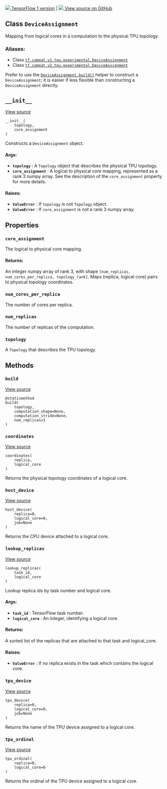[ ![](https://tensorflow.google.cn/images/tf_logo_32px.png) TensorFlow 1
version](/versions/r1.15/api_docs/python/tf/tpu/experimental/DeviceAssignment)
|  [ ![](https://tensorflow.google.cn/images/GitHub-Mark-32px.png) View source
on GitHub
](https://github.com/tensorflow/tensorflow/blob/r2.0/tensorflow/python/tpu/device_assignment.py#L59-L175)  
  
  
## Class `DeviceAssignment`

Mapping from logical cores in a computation to the physical TPU topology.

### Aliases:

  * Class [`tf.compat.v1.tpu.experimental.DeviceAssignment`](/api_docs/python/tf/tpu/experimental/DeviceAssignment)
  * Class [`tf.compat.v2.tpu.experimental.DeviceAssignment`](/api_docs/python/tf/tpu/experimental/DeviceAssignment)

Prefer to use the
[`DeviceAssignment.build()`](https://tensorflow.google.cn/api_docs/python/tf/tpu/experimental/DeviceAssignment#build)
helper to construct a `DeviceAssignment`; it is easier if less flexible than
constructing a `DeviceAssignment` directly.

## `__init__`

[View
source](https://github.com/tensorflow/tensorflow/blob/r2.0/tensorflow/python/tpu/device_assignment.py#L67-L102)

    
    
    __init__(
        topology,
        core_assignment
    )
    

Constructs a `DeviceAssignment` object.

#### Args:

  * **`topology`** : A `Topology` object that describes the physical TPU topology.
  * **`core_assignment`** : A logical to physical core mapping, represented as a rank 3 numpy array. See the description of the `core_assignment` property for more details.

#### Raises:

  * **`ValueError`** : If `topology` is not `Topology` object.
  * **`ValueError`** : If `core_assignment` is not a rank 3 numpy array.

## Properties

### `core_assignment`

The logical to physical core mapping.

#### Returns:

An integer numpy array of rank 3, with shape `[num_replicas,
num_cores_per_replica, topology_rank]`. Maps (replica, logical core) pairs to
physical topology coordinates.

### `num_cores_per_replica`

The number of cores per replica.

### `num_replicas`

The number of replicas of the computation.

### `topology`

A `Topology` that describes the TPU topology.

## Methods

### `build`

[View
source](https://github.com/tensorflow/tensorflow/blob/r2.0/tensorflow/python/tpu/device_assignment.py#L169-L175)

    
    
    @staticmethod
    build(
        topology,
        computation_shape=None,
        computation_stride=None,
        num_replicas=1
    )
    

### `coordinates`

[View
source](https://github.com/tensorflow/tensorflow/blob/r2.0/tensorflow/python/tpu/device_assignment.py#L130-L132)

    
    
    coordinates(
        replica,
        logical_core
    )
    

Returns the physical topology coordinates of a logical core.

### `host_device`

[View
source](https://github.com/tensorflow/tensorflow/blob/r2.0/tensorflow/python/tpu/device_assignment.py#L159-L162)

    
    
    host_device(
        replica=0,
        logical_core=0,
        job=None
    )
    

Returns the CPU device attached to a logical core.

### `lookup_replicas`

[View
source](https://github.com/tensorflow/tensorflow/blob/r2.0/tensorflow/python/tpu/device_assignment.py#L134-L152)

    
    
    lookup_replicas(
        task_id,
        logical_core
    )
    

Lookup replica ids by task number and logical core.

#### Args:

  * **`task_id`** : TensorFlow task number.
  * **`logical_core`** : An integer, identifying a logical core.

#### Returns:

A sorted list of the replicas that are attached to that task and logical_core.

#### Raises:

  * **`ValueError`** : If no replica exists in the task which contains the logical core.

### `tpu_device`

[View
source](https://github.com/tensorflow/tensorflow/blob/r2.0/tensorflow/python/tpu/device_assignment.py#L164-L167)

    
    
    tpu_device(
        replica=0,
        logical_core=0,
        job=None
    )
    

Returns the name of the TPU device assigned to a logical core.

### `tpu_ordinal`

[View
source](https://github.com/tensorflow/tensorflow/blob/r2.0/tensorflow/python/tpu/device_assignment.py#L154-L157)

    
    
    tpu_ordinal(
        replica=0,
        logical_core=0
    )
    

Returns the ordinal of the TPU device assigned to a logical core.

